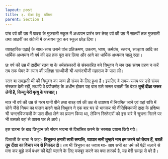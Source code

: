 ```yaml
---
layout: post
title: ३. दीक्षा हेतु  प्रतिज्ञा
parent: Section 1
---
```


पांच वर्ष की उम्र में पादरा के गुजराती स्कूल में अध्ययन प्रारंभ कर तेरह वर्ष की उम्र में सातवीं तक गुजराती तथा आठवीं का अंग्रेजी में अध्ययन पूरा कर स्कूल छोड़ दिया।

व्यावहारिक पढ़ाई के साथ-साथ उसने पांच प्रतिक्रमण, प्रकरण, भाष्य, कर्मग्रंथ, स्तवन, सज्झाय आदि का धार्मिक अध्ययन नौ वर्ष की उम्र तक पूरा कर लिया और आगे का धार्मिक अध्ययन चालू रखा। 

छः वर्ष की उम्र में दादीमां रतन बा के धर्मसंस्कारों से संस्कारित बने त्रिभुवन ने जब तक संयम ग्रहण न करें तब तक घेवर के त्याग की प्रतिज्ञा साध्वीजी श्री आणंदश्रीजी महाराज के पास ली।

रतन बा समझती थीं की त्रिभुवन का जन्म ही संयम के लिए हुआ है। इसलिए वे समय-समय पर उसे संयम संस्कार देती रहीं, तथापि वे प्रपौत्रमोह के अधीन होकर यह बात उसे जरूर बताती कि बेटा! **तुम्हें दीक्षा जरूर लेनी है, किन्तु मेरी मृत्यु के पश्चात्‌।**

मात्र नौ वर्ष की उम्र से गरम पानी पीने तथा बारह वर्ष की उम्र से उपाश्रय में नियमित जाने एवं वहां रात्रि में सोने जैसे नियम का पालन करने वाले त्रिभुवन ने एक बार घर से भागकर श्री नीतिविजयजी दादा के प्रशिष्य श्री चन्दनविजयजी के पास दीक्षा लेने का प्रयत्न किया था, लेकिन रिश्तेदारों को इस बारे में सूचना मिलने पर भी उसको वहां से वापस घर ले आये।

इस घटना के बाद त्रिभुवन को संयम भावना से विचलित करने के भरसक प्रयास किये गये। 

पिताजी के चाचा ने कहा- **त्रिभुवन! हमारी सारी सम्पत्ति, व्यापार सभी तुम्हारे नाम हम करने को तैयार हैं, बशर्ते तुम दीक्षा का विचार मन से निकाल दो।** तब भी त्रिभुवन का जवाब था- आप सभी का धर्म की पेढ़ी चलाने से मना कर मुझे कर्म बंधन की पेढ़ी चलाने के लिए मजबूर करने का क्या तात्पर्य है, यह मेरी समझ से परे है।